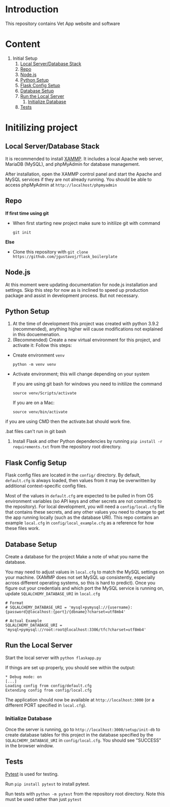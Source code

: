 # Introduction

This repository contains Vet App website and software

# Content

1. Initial Setup
   1. [Local Server/Database Stack](#local-serverdatabase-stack)
   1. [Repo](#repo)
   1. [Node.js](#nodejs)
   1. [Python Setup](#python-setup)
   1. [Flask Config Setup](#flask-config-setup)
   1. [Database Setup](#database-setup)
   1. [Run the Local Server](#run-the-local-server)
      1. [Initialize Database](#initialize-database)
   1. [Tests](#tests)

# Initilizing project

## Local Server/Database Stack

It is recommended to install [XAMMP](https://www.apachefriends.org/index.html). It includes a local Apache web server, MariaDB (MySQL), and phpMyAdmin for database management.

After installation, open the XAMMP control panel and start the Apache and MySQL services if they are not already running. You should be able to access phpMyAdmin at `http://localhost/phpmyadmin`

## Repo

<b> If first time using git </b>

- When first starting new project make sure to initilize git with command

  `git init`

<b> Else </b>

- Clone this repository with `git clone https://github.com/jgustavoj/flask_boilerplate`

## Node.js

At this moment were updating documentation for node.js installation and settings. Skip this step for now as is inclined to speed up production package and assist in development process. But not necessary.

<!---
[Node.js is required in this project primarily for Webpack, which bundles and minifies SCSS->CSS and JavaScript.

1. (Recommended) Install [NVM](https://github.com/nvm-sh/nvm) to manage multiple node versions. If using Windows, install [`nvm-windows`](https://github.com/coreybutler/nvm-windows)
    * For `nvm-windows` it is recommended to use the installer found in `nvm-setup.zip` at https://github.com/coreybutler/nvm-windows/releases
1. Install nodejs -- [https://nodejs.org/en/download/](https://nodejs.org/en/download/)
    * As of 2022, node 14.15.4 LTS is confirmed to be working with this project
    * If using NVM, use e.g. `nvm install 14.15.4` followed by `nvm use 14.15.4`
1. Run `npm install` from the repository root directory to install all required node modules. This may take a few minutes.
    * There may be a warning message about security updates. `npm audit fix` should (hopefully) resolve these.

    * For potential issues with rpm install and nan run the following commands to install nan globally:

    	`npm i -g nan`

    	`export NODE_PATH=$(npm root -g)`

    * Common error `npm WARN enoent ENOENT: no such file or directory, open 'C:\Users\Nuwanst\package.json'`
    * Follow this steps:

		a) Delete package.json and package-lock.json file

		b) type `npm init`

		c) type `npm install`


    * For Mac users and potential issues with No Xcode or CLT version detected, follow the following instructions:

		a) First, get the location of the installed command-line tools by running the command below:

		`xcode-select --print-path`

		b) Knowing the path to the currently installed command-line tools from the previous step, You can now go ahead and
	    remove it from the system. For the next set of commands, you need sudo privileges to run successfully.

	    `sudo rm -r -f /Library/Developer/CommandLineTools`

		c) Proceed to run the following command:

		`xcode-select --install`

		d)Finally continue to use the npm package managment tool to install dependencies:

		`npm install`

1. To confirm node/webpack setup, run `npm run build` to recompile assets. If there aren't any obvious error messages, it probably worked. To be doubly sure, you can delete `static/css/*.bundle.min.css` and `static/js/*.bundle.min.js` files prior to running `npm run build` and see if they reappear after it runs.


Typically, you should only need `npm run build` to rebuild all static assets. However, these are the other options:

* `npm run build-dev`

    Build only non-minified files. (I.e. `.bundle.css` and `.bundle.js` files).

* `npm run build-prod`

    Build only minified files. (I.e. `.bundle.min.css` and `.bundle.min.js` files).

* `npm run build`

    Build everything. Effectively the same as running `build-dev` and then `build-prod`
](url)

-->

## Python Setup

1. At the time of development this project was created with python 3.9.2 (recommended), anything higher will cause modifications not explained in this docuemenation.
1. (Recommended) Create a new virtual environment for this project, and activate it: Follow this steps:

- Create environment `venv`

  `python -m venv venv`

- Activate environment; this will change depending on your system

  If you are using git bash for windows you need to initilize the command

  `source venv/Scripts/activate`

  If you are on a Mac:

  `source venv/bin/activate`

if you are using CMD then the activate.bat should work fine.

.bat files can't run in git bash

1. Install Flask and other Python dependencies by running `pip install -r requirements.txt` from the repository root directory.

## Flask Config Setup

Flask config files are located in the `config/` directory. By default, `default.cfg` is always loaded, then values from it may be overwritten by additional context-specific config files.

Most of the values in `default.cfg` are expected to be pulled in from OS environment variables (so API keys and other secrets are not committed to the repository). For local development, you will need a `config/local.cfg` file that contains these secrets, and any other values you need to change to get the app running locally (such as the database URI). This repo contains an example `local.cfg` in `config/local_example.cfg` as a reference for how these files work.

## Database Setup

Create a database for the project Make a note of what you name the database.

You may need to adjust values in `local.cfg` to match the MySQL settings on your machine. (XAMMP does not set MySQL up consistently, especially across different operating systems, so this is hard to predict). Once you figure out your credentials and which port the MySQL service is running on, update `SQLALCHEMY_DATABASE_URI` in `local.cfg`

    # Format
    # SQLALCHEMY_DATABASE_URI = 'mysql+pymysql://{username}:{password}@localhost:{port}/{dbname}?charset=utf8mb4'

    # Actual Example
    SQLALCHEMY_DATABASE_URI = 'mysql+pymysql://root:root@localhost:3306/tfc?charset=utf8mb4'

## Run the Local Server

Start the local server with `python flaskapp.py`

If things are set up properly, you should see within the output:

    * Debug mode: on
    [...]
    Loading config from config/default.cfg
    Extending config from config/local.cfg

The application should now be available at `http://localhost:3000` (or a different PORT specified in `local.cfg`).

### Initialize Database

Once the server is running, go to `http://localhost:3000/setup/init-db` to create database tables for this project in the database specified by the `SQLALCHEMY_DATABASE_URI` in `config/local.cfg`. You should see "SUCCESS" in the browser window.

## Tests

[Pytest](https://pytest.org/) is used for testing.

Run `pip install pytest` to install pytest.

Run tests with `python -m pytest` from the repository root directory. Note this must be used rather than just `pytest`
